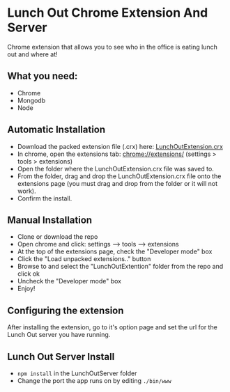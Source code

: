 Lunch Out Chrome Extension And Server
================================

Chrome extension that allows you to see who in the office is eating lunch out and where at!

## What you need:

- Chrome
- Mongodb
- Node

## Automatic Installation

* Download the packed extension file (.crx) here: [LunchOutExtension.crx](https://github.com/DavidSpriggs/LunchOut/raw/master/LunchOutExtension.crx)
* In chrome, open the extensions tab: [chrome://extensions/](chrome://extensions/) (settings > tools > extensions)
* Open the folder where the LunchOutExtension.crx file was saved to.
* From the folder, drag and drop the LunchOutExtension.crx file onto the extensions page (you must drag and drop from the folder or it will not work).
* Confirm the install.

## Manual Installation

* Clone or download the repo
* Open chrome and click: settings --> tools --> extensions
* At the top of the extensions page, check the "Developer mode" box
* Click the "Load unpacked extensions.." button
* Browse to and select the "LunchOutExtention" folder from the repo and click ok
* Uncheck the "Developer mode" box
* Enjoy!

## Configuring the extension

After installing the extension, go to it's option page and set the url for the Lunch Out server you have running.

## Lunch Out Server Install

* `npm install` in the LunchOutServer folder
* Change the port the app runs on by editing `./bin/www`